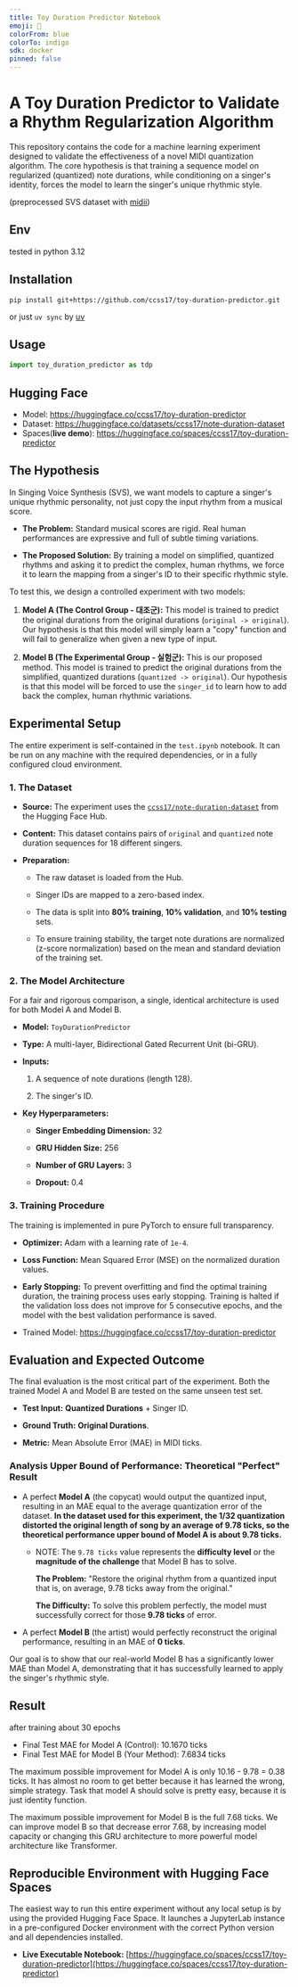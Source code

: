 ```yaml
---
title: Toy Duration Predictor Notebook
emoji: 🎵
colorFrom: blue
colorTo: indigo
sdk: docker
pinned: false
---
```


# A Toy Duration Predictor to Validate a Rhythm Regularization Algorithm

This repository contains the code for a machine learning experiment designed to validate the effectiveness of a novel MIDI quantization algorithm. The core hypothesis is that training a sequence model on regularized (quantized) note durations, while conditioning on a singer's identity, forces the model to learn the singer's unique rhythmic style.

(preprocessed SVS dataset with [midii](https://github.com/ccss17/midii))

## Env

tested in python 3.12

## Installation

```shell
pip install git+https://github.com/ccss17/toy-duration-predictor.git
```

or just `uv sync` by [uv](https://docs.astral.sh/uv/)

## Usage

```python
import toy_duration_predictor as tdp
```

## Hugging Face 

- Model: https://huggingface.co/ccss17/toy-duration-predictor
- Dataset: https://huggingface.co/datasets/ccss17/note-duration-dataset
- Spaces(**live demo**): https://huggingface.co/spaces/ccss17/toy-duration-predictor

## The Hypothesis

In Singing Voice Synthesis (SVS), we want models to capture a singer's unique rhythmic personality, not just copy the input rhythm from a musical score.

* **The Problem:** Standard musical scores are rigid. Real human performances are expressive and full of subtle timing variations.

* **The Proposed Solution:** By training a model on simplified, quantized rhythms and asking it to predict the complex, human rhythms, we force it to learn the mapping from a singer's ID to their specific rhythmic style.

To test this, we design a controlled experiment with two models:

1. **Model A (The Control Group - 대조군):** This model is trained to predict the original durations from the original durations (`original -> original`). Our hypothesis is that this model will simply learn a "copy" function and will fail to generalize when given a new type of input.

2. **Model B (The Experimental Group - 실험군):** This is our proposed method. This model is trained to predict the original durations from the simplified, quantized durations (`quantized -> original`). Our hypothesis is that this model will be forced to use the `singer_id` to learn how to add back the complex, human rhythmic variations.

## Experimental Setup

The entire experiment is self-contained in the `test.ipynb` notebook. It can be run on any machine with the required dependencies, or in a fully configured cloud environment.

### 1. The Dataset

* **Source:** The experiment uses the [`ccss17/note-duration-dataset`](https://huggingface.co/datasets/ccss17/note-duration-dataset) from the Hugging Face Hub.

* **Content:** This dataset contains pairs of `original` and `quantized` note duration sequences for 18 different singers.

* **Preparation:**

  * The raw dataset is loaded from the Hub.

  * Singer IDs are mapped to a zero-based index.

  * The data is split into **80% training**, **10% validation**, and **10% testing** sets.

  * To ensure training stability, the target note durations are normalized (z-score normalization) based on the mean and standard deviation of the training set.

### 2. The Model Architecture

For a fair and rigorous comparison, a single, identical architecture is used for both Model A and Model B.

* **Model:** `ToyDurationPredictor`

* **Type:** A multi-layer, Bidirectional Gated Recurrent Unit (bi-GRU).

* **Inputs:**

  1. A sequence of note durations (length 128).

  2. The singer's ID.

* **Key Hyperparameters:**

  * **Singer Embedding Dimension:** 32

  * **GRU Hidden Size:** 256

  * **Number of GRU Layers:** 3

  * **Dropout:** 0.4


### 3. Training Procedure

The training is implemented in pure PyTorch to ensure full transparency.

* **Optimizer:** Adam with a learning rate of `1e-4`.

* **Loss Function:** Mean Squared Error (MSE) on the normalized duration values.

* **Early Stopping:** To prevent overfitting and find the optimal training duration, the training process uses early stopping. Training is halted if the validation loss does not improve for 5 consecutive epochs, and the model with the best validation performance is saved.

- Trained Model: https://huggingface.co/ccss17/toy-duration-predictor

## Evaluation and Expected Outcome

The final evaluation is the most critical part of the experiment. Both the trained Model A and Model B are tested on the same unseen test set.

* **Test Input:** **Quantized Durations** + Singer ID.

* **Ground Truth:** **Original Durations**.

* **Metric:** Mean Absolute Error (MAE) in MIDI ticks.

### Analysis Upper Bound of Performance: Theoretical "Perfect" Result


* A perfect **Model A** (the copycat) would output the quantized input, resulting in an MAE equal to the average quantization error of the dataset. **In the dataset used for this experiment, the 1/32 quantization distorted the original length of song by an average of 9.78 ticks, so the theoretical performance upper bound of Model A is about 9.78 ticks.**

    * NOTE: The `9.78 ticks` value represents the **difficulty level** or the **magnitude of the challenge** that Model B has to solve.

      **The Problem:** "Restore the original rhythm from a quantized input that is, on average, 9.78 ticks away from the original."

      **The Difficulty:** To solve this problem perfectly, the model must successfully correct for those **9.78 ticks** of error.

* A perfect **Model B** (the artist) would perfectly reconstruct the original performance, resulting in an MAE of **0 ticks**.

Our goal is to show that our real-world Model B has a significantly lower MAE than Model A, demonstrating that it has successfully learned to apply the singer's rhythmic style.



## Result

after training about 30 epochs

- Final Test MAE for Model A (Control): 10.1670 ticks
- Final Test MAE for Model B (Your Method): 7.6834 ticks

The maximum possible improvement for Model A is only 10.16 - 9.78 = 0.38 ticks. It has almost no room to get better because it has learned the wrong, simple strategy. Task that model A should solve is pretty easy, because it is just identity function.

The maximum possible improvement for Model B is the full 7.68 ticks. We can improve model B so that decrease error 7.68, by increasing model capacity or changing this GRU architecture to more powerful model architecture like Transformer.




## Reproducible Environment with Hugging Face Spaces

The easiest way to run this entire experiment without any local setup is by using the provided Hugging Face Space. It launches a JupyterLab instance in a pre-configured Docker environment with the correct Python version and all dependencies installed.

* **Live Executable Notebook:** [https://huggingface.co/spaces/ccss17/toy-duration-predictor](https://huggingface.co/spaces/ccss17/toy-duration-predictor)

 
